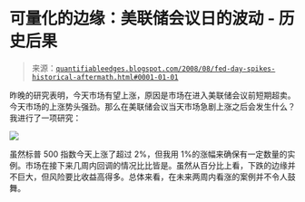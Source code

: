 <!--yml

分类：未分类

日期：2024-05-18 13:42:20

-->

# 可量化的边缘：美联储会议日的波动 - 历史后果

> 来源：[`quantifiableedges.blogspot.com/2008/08/fed-day-spikes-historical-aftermath.html#0001-01-01`](http://quantifiableedges.blogspot.com/2008/08/fed-day-spikes-historical-aftermath.html#0001-01-01)

昨晚的研究表明，今天市场有望上涨，原因是市场在进入美联储会议前短期超卖。今天市场的上涨势头强劲。那么在美联储会议当天市场急剧上涨之后会发生什么？我进行了一项研究：

![](https://blogger.googleusercontent.com/img/b/R29vZ2xl/AVvXsEg5hgPr7YrsQtvialBM-7Of6Nfi3kXvvaqu_95kOFxN_3T7n1aytLbjJ72mgpAUjmI5ytzQ38ckGdD3_F8v-FxtyqcTQ9DiRKlaRpYsamCH7yYApJEjET5jWzYRX36itYRDLxCAmPoGPqU/s1600-h/2008-8-6+Fed+day+spike+1pct.PNG)

虽然标普 500 指数今天上涨了超过 2%，但我用 1%的涨幅来确保有一定数量的实例。市场在接下来几周内回调的情况比比皆是。虽然从百分比上看，下跌的边缘并不巨大，但风险要比收益高得多。总体来看，在未来两周内看涨的案例并不令人鼓舞。
